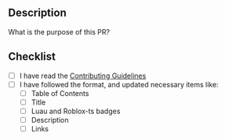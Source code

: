 ## Description

What is the purpose of this PR?

## Checklist

- [ ] I have read the [Contributing Guidelines](https://github.com/YetAnotherClown/awesome-react-lua/blob/main/CONTRIBUTING.md)
- [ ] I have followed the format, and updated necessary items like:
    - [ ] Table of Contents
    - [ ] Title
    - [ ] Luau and Roblox-ts badges
    - [ ] Description
    - [ ] Links
